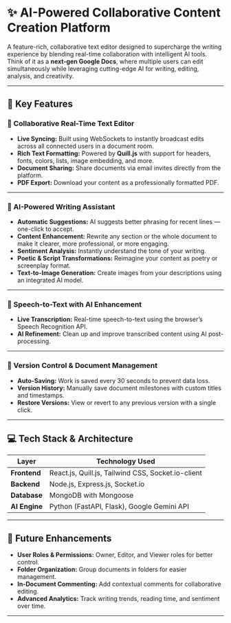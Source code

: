 # ✨ AI-Powered Collaborative Content Creation Platform

A feature-rich, collaborative text editor designed to supercharge the writing experience by blending real-time collaboration with intelligent AI tools. Think of it as a **next-gen Google Docs**, where multiple users can edit simultaneously while leveraging cutting-edge AI for writing, editing, analysis, and creativity.

---

## 🔑 Key Features

### 📝 Collaborative Real-Time Text Editor
- **Live Syncing:** Built using WebSockets to instantly broadcast edits across all connected users in a document room.
- **Rich Text Formatting:** Powered by **Quill.js** with support for headers, fonts, colors, lists, image embedding, and more.
- **Document Sharing:** Share documents via email invites directly from the platform.
- **PDF Export:** Download your content as a professionally formatted PDF.

---

### 🤖 AI-Powered Writing Assistant
- **Automatic Suggestions:** AI suggests better phrasing for recent lines — one-click to accept.
- **Content Enhancement:** Rewrite any section or the whole document to make it clearer, more professional, or more engaging.
- **Sentiment Analysis:** Instantly understand the tone of your writing.
- **Poetic & Script Transformations:** Reimagine your content as poetry or screenplay format.
- **Text-to-Image Generation:** Create images from your descriptions using an integrated AI model.

---

### 🎤 Speech-to-Text with AI Enhancement
- **Live Transcription:** Real-time speech-to-text using the browser’s Speech Recognition API.
- **AI Refinement:** Clean up and improve transcribed content using AI post-processing.

---

### 📂 Version Control & Document Management
- **Auto-Saving:** Work is saved every 30 seconds to prevent data loss.
- **Version History:** Manually save document milestones with custom titles and timestamps.
- **Restore Versions:** View or revert to any previous version with a single click.

---

## 💻 Tech Stack & Architecture

| Layer         | Technology Used                                  |
|---------------|--------------------------------------------------|
| **Frontend**  | React.js, Quill.js, Tailwind CSS, Socket.io-client |
| **Backend**   | Node.js, Express.js, Socket.io                   |
| **Database**  | MongoDB with Mongoose                            |
| **AI Engine** | Python (FastAPI, Flask), Google Gemini API       |

---

## 🚀 Future Enhancements
- **User Roles & Permissions:** Owner, Editor, and Viewer roles for better control.
- **Folder Organization:** Group documents in folders for easier management.
- **In-Document Commenting:** Add contextual comments for collaborative editing.
- **Advanced Analytics:** Track writing trends, reading time, and sentiment over time.

---

